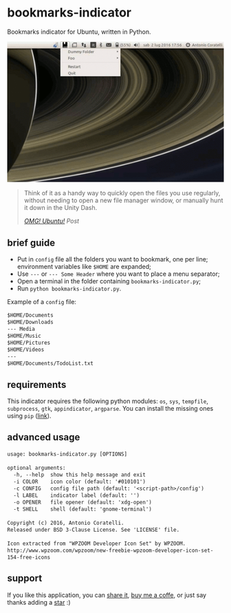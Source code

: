 # bookmarks-indicator

Bookmarks indicator for Ubuntu, written in Python.

![example][animation]

> Think of it as a handy way to quickly open the files you use regularly,
> without needing to open a new file manager window, or manually hunt it
> down in the Unity Dash.
>
> _[OMG! Ubuntu!][omgubuntu] Post_

## brief guide

- Put in `config` file all the folders you want to bookmark, one per line;
  environment variables like `$HOME` are expanded;
- Use `---` or `--- Some Header` where you want to place a menu separator;
- Open a terminal in the folder containing `bookmarks-indicator.py`;
- Run `python bookmarks-indicator.py`.

Example of a `config` file:

    $HOME/Documents
    $HOME/Downloads
    --- Media
    $HOME/Music
    $HOME/Pictures
    $HOME/Videos
    ---
    $HOME/Documents/TodoList.txt

## requirements

This indicator requires the following python modules: `os`, `sys`, `tempfile`,
`subprocess`, `gtk`, `appindicator`, `argparse`. You can install the missing
ones using `pip` ([link][pip]).

## advanced usage

    usage: bookmarks-indicator.py [OPTIONS]

    optional arguments:
      -h, --help  show this help message and exit
      -i COLOR    icon color (default: '#010101')
      -c CONFIG   config file path (default: '<script-path>/config')
      -l LABEL    indicator label (default: '')
      -o OPENER   file opener (default: 'xdg-open')
      -t SHELL    shell (default: 'gnome-terminal')

    Copyright (c) 2016, Antonio Coratelli.
    Released under BSD 3-Clause License. See 'LICENSE' file.

    Icon extracted from "WPZOOM Developer Icon Set" by WPZOOM.
    http://www.wpzoom.com/wpzoom/new-freebie-wpzoom-developer-icon-set-154-free-icons

## support

If you like this application, you can [share it](https://www.addtoany.com/share/#url=github.com/antoniocoratelli/bookmarks-indicator), [buy me a coffe](https://www.paypal.com/cgi-bin/webscr?cmd=_s-xclick&hosted_button_id=GFD8AU9YJB36S), or just say thanks adding a [ star](https://github.com/antoniocoratelli/bookmarks-indicator/stargazers) :)


[animation]: https://raw.githubusercontent.com/antoniocoratelli/bookmarks-indicator/master/res/animation.gif
[omgubuntu]: http://www.omgubuntu.co.uk/2016/09/simple-bookmarks-indicator-ubuntu-desktop
[pip]: https://wiki.python.org/moin/CheeseShopTutorial#Installing_Distributions
